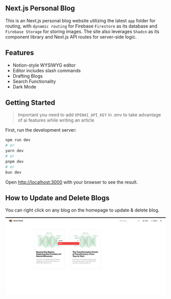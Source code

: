 ## Next.js Personal Blog
This is an Next.js personal blog website utilizing the latest `app` folder for routing, with `dynamic routing` for Firebase `Firestore` as its database and `Firebase Storage` for storing images. The site also leverages `Shadcn` as its component library and Next.js API routes for server-side logic.

## Features
- Notion-style WYSIWYG editor
- Editor includes slash commands
- Drafting Blogs
- Search Functionality
- Dark Mode

## Getting Started

> Important you need to add `OPENAI_API_KEY` in .env to take advantage of ai features while writing an article

First, run the development server:

```bash
npm run dev
# or
yarn dev
# or
pnpm dev
# or
bun dev
```

Open [http://localhost:3000](http://localhost:3000) with your browser to see the result.


## How to Update and Delete Blogs 

You can right click on any blog on the homepage to update & delete blog.

![alt text](public/image.png)